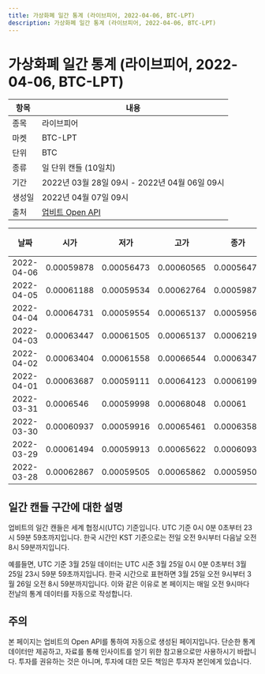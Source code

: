 ```yaml
---
title: 가상화폐 일간 통계 (라이브피어, 2022-04-06, BTC-LPT)
description: 가상화폐 일간 통계 (라이브피어, 2022-04-06, BTC-LPT)
---
```



가상화폐 일간 통계 (라이브피어, 2022-04-06, BTC-LPT)
===

|항목|내용|
|--|--|
|종목|라이브피어|
|마켓|BTC-LPT|
|단위|BTC|
|종류|일 단위 캔들 (10일치)|
|기간|2022년 03월 28일 09시 - 2022년 04월 06일 09시|
|생성일|2022년 04월 07일 09시|
|출처|[업비트 Open API](https://docs.upbit.com)|


|날짜|시가|저가|고가|종가|비고|
|--|--|--|--|--|--|
|2022-04-06|0.00059878|0.00056473|0.00060565|0.00056473|    |
|2022-04-05|0.00061188|0.00059534|0.00062764|0.00059875|    |
|2022-04-04|0.00064731|0.00059554|0.00065137|0.00059563|    |
|2022-04-03|0.00063447|0.00061505|0.00065137|0.00062197|    |
|2022-04-02|0.00063404|0.00061558|0.00066544|0.00063474|    |
|2022-04-01|0.00063687|0.00059111|0.00064123|0.00061994|    |
|2022-03-31|0.0006546|0.00059998|0.00068048|0.00061|    |
|2022-03-30|0.00060937|0.00059916|0.00065461|0.00063588|    |
|2022-03-29|0.00061494|0.00059913|0.00065622|0.00060935|    |
|2022-03-28|0.00062867|0.00059505|0.00065862|0.00059505|    |


일간 캔들 구간에 대한 설명
---


업비트의 일간 캔들은 세계 협정시(UTC) 기준입니다. 
UTC 기준 0시 0분 0초부터 23시 59분 59초까지입니다. 
한국 시간인 KST 기준으로는 전일 오전 9시부터 다음날 오전 8시 59분까지입니다. 


예를들면, UTC 기준 3월 25일 데이터는 UTC 시준 3월 25일 0시 0분 0초부터 3월 25일 23시 59분 59초까지입니다. 
한국 시간으로 표현하면 3월 25일 오전 9시부터 3월 26일 오전 8시 59분까지입니다. 
이와 같은 이유로 본 페이지는 매일 오전 9시마다 전날의 통계 데이터를 자동으로 작성합니다. 


주의
---


본 페이지는 업비트의 Open API를 통하여 자동으로 생성된 페이지입니다. 
단순한 통계 데이터만 제공하고, 자료를 통해 인사이트를 얻기 위한 참고용으로만 사용하시기 바랍니다. 
투자를 권유하는 것은 아니며, 투자에 대한 모든 책임은 투자자 본인에게 있습니다. 
